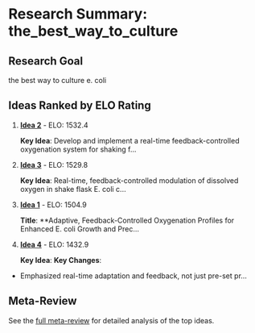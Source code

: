 # Research Summary: the_best_way_to_culture

## Research Goal

the best way to culture e. coli

## Ideas Ranked by ELO Rating

1. **[Idea 2](idea_2_final.md)** - ELO: 1532.4

   **Key Idea**: Develop and implement a real-time feedback-controlled oxygenation system for shaking f...

2. **[Idea 3](idea_3_final.md)** - ELO: 1529.8

   **Key Idea**: Real-time, feedback-controlled modulation of dissolved oxygen in shake flask E. coli c...

3. **[Idea 1](idea_1_final.md)** - ELO: 1504.9

   **Title**: **Adaptive, Feedback-Controlled Oxygenation Profiles for Enhanced E. coli Growth and Prec...

4. **[Idea 4](idea_4_final.md)** - ELO: 1432.9

   **Key Idea**: **Key Changes**:  
- Emphasized real-time adaptation and feedback, not just pre-set pr...


## Meta-Review

See the [full meta-review](meta_review.md) for detailed analysis of the top ideas.
